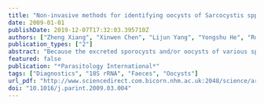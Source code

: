 ```yaml
---
title: "Non-invasive methods for identifying oocysts of Sarcocystis spp. from definitive hosts"
date: 2009-01-01
publishDate: 2019-12-07T17:32:03.395710Z
authors: ["Zheng Xiang", "Xinwen Chen", "Lijun Yang", "Yongshu He", "Runsheng Jiang", "Benjamin M. Rosenthal", "Pengtao Luan", "S.W. Attwood", "Yangxian Zuo", "Ya-ping Zhang", "Zhaoqing Yang"]
publication_types: ["2"]
abstract: "Because the excreted sporocysts and/or oocysts of various species of Sarcocystis may not be discriminated morphologically, we sought to validate a diagnostic technique based on variation in the 18S rDNA sequence. Oocysts and/or sporocysts from three taxa of Sarcocystis were collected from human, feline, and canine definitive hosts that had fed upon meats infected with the muscle cysts of Sarcocystis hominis, Sarcocystis fusiformis and a species of Sarcocystis from water buffalo that could not be distinguished from Sarcocystis cruzi. Using a new collection method employing filter paper, these excreted oocysts and sporocysts were subjected to DNA extraction, as were the corresponding muscle cysts. Methods employing PCR-RFLP and DNA sequencing of a partial 18S rDNA gene (ssrRNA) sequence were then used to successfully distinguish among the three taxa. The same, unique restriction digestion pattern characterizes the tissue cysts and oocysts and/or sporocysts of each parasite taxon. The technique makes possible amplification and identification of species specific gene sequences based on DNA extracted from as few as 7 excreted sporocysts (the equivalent of 3 and 1/2 oocysts) from freshly prepared material, or as few as 50 sporocysts from feces samples that had been stored in potassium dichromate (K2Cr2O7) for as long as 6 years. This represents the first report using molecular diagnostic procedures to diagnose oocysts of Sarcocystis in faecal samples, describing a valuable new tool for studying the epidemiology of various Sarcocystis species."
featured: false
publication: "*Parasitology International*"
tags: ["Diagnostics", "18S rRNA", "Faeces", "Oocysts"]
url_pdf: "http://www.sciencedirect.com.bicorn.nhm.ac.uk:2048/science/article/B6TB7-4VY78RS-1/2/132d4a92e379232ede34173e0c492353"
doi: "10.1016/j.parint.2009.03.004"
---
```


